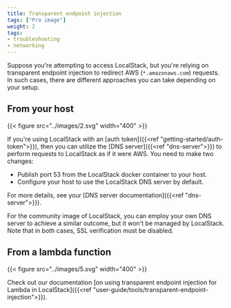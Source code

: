 ```yaml
---
title: Transparent endpoint injection
tags: ["Pro image"]
weight: 2
tags:
- troubleshooting
- networking
---
```


Suppose you're attempting to access LocalStack, but you're relying on transparent endpoint injection to redirect AWS (`*.amazonaws.com`) requests.
In such cases, there are different approaches you can take depending on your setup.

## From your host

{{< figure src="../images/2.svg" width="400" >}}

If you're using LocalStack with an [auth token]({{<ref "getting-started/auth-token">}}), then you can utilize the [DNS server]({{<ref "dns-server">}}) to perform requests to LocalStack as if it were AWS.
You need to make two changes:

* Publish port 53 from the LocalStack docker container to your host.
* Configure your host to use the LocalStack DNS server by default.

For more details, see your [DNS server documentation]({{<ref "dns-server">}}).

For the community image of LocalStack, you can employ your own DNS server to achieve a similar outcome, but it won't be managed by LocalStack.
Note that in both cases, SSL verification must be disabled.

## From a lambda function

{{< figure src="../images/5.svg" width="400" >}}

Check out our documentation [on using transparent endpoint injection for Lambda in LocalStack]({{<ref "user-guide/tools/transparent-endpoint-injection">}}).
